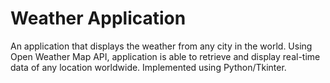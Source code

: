 # Weather Application
An application that displays the weather from any city in the world. Using Open Weather Map API, application is able to retrieve and display real-time data of any location worldwide. Implemented using Python/Tkinter. 

